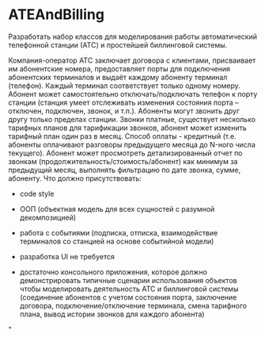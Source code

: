 # ATEAndBilling
Разработать набор классов для моделирования работы автоматический телефонной станции (АТС) и простейшей биллинговой системы.

Компания-оператор АТС заключает договора с клиентами, присваивает им абонентские номера, предоставляет порты для подключения абонентских терминалов и выдаёт каждому абоненту терминал (телефон).
Каждый терминал соответствует только одному номеру.
Абонент может самостоятельно отключать/подключать телефон к порту станции (станция умеет отслеживать изменения состояния порта – отключен, подключен, звонок, и т.п.).
Абоненты могут звонить друг другу только пределах станции.
Звонки платные, существует несколько тарифных планов для тарификации звонков, абонент может изменить тарифный план один раз в месяц.
Способ оплаты - кредитный (т.е. абоненты оплачивают разговоры предыдущего месяца до N-ного числа текущего).
Абонент может просмотреть детализированный отчет по звонкам (продолжительность/стоимость/абонент) как минимум за предыдущий месяц, выполнять фильтрацию по дате звонка, сумме, абоненту.
Что должно присутствовать:

- code style

- ООП (объектная модель для всех сущностей c разумной декомпозицией)

- работа с событиями (подписка, отписка, взаимодействие терминалов со станцией на основе событийной модели)

- разработка UI не требуется

- достаточно консольного приложения, которое должно демонстрировать типичные сценарии использования объектов чтобы моделировать деятельность АТС и биллинговой системы (соединение абонентов с учетом состояния порта, заключение договора, подключение/отключение терминала, смена тарифного плана, вывод истории звонков для каждого абонента)

"                                                         
